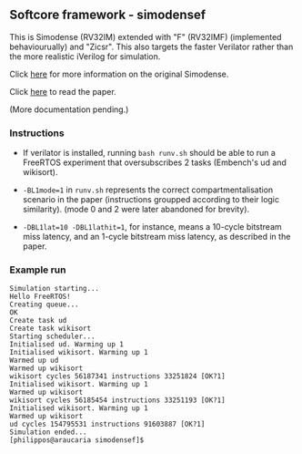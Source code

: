 
## Softcore framework - simodensef

This is Simodense (RV32IM) extended with "F" (RV32IMF) (implemented behaviourually) and "Zicsr". This also targets the faster Verilator rather than the more realistic iVerilog for simulation. 

Click [here](https://github.com/pphilippos/simodense) for more information on the original Simodense.

Click [here](https://arxiv.org/pdf/2203.10359.pdf) to read the paper.

(More documentation pending.)

### Instructions

- If verilator is installed, running ``bash runv.sh`` should be able to run a FreeRTOS experiment that oversubscribes 2 tasks (Embench's ud and wikisort). 
 
- ``-BL1mode=1`` in ``runv.sh`` represents the correct compartmentalisation scenario in the paper (instructions groupped according to their logic similarity). (mode 0 and 2 were later abandoned for brevity).

- ``-DBL1lat=10 -DBL1lathit=1``, for instance, means a 10-cycle bitstream miss latency, and an 1-cycle bitstream miss latency, as described in the paper.

### Example run

```
Simulation starting...
Hello FreeRTOS!
Creating queue...
OK
Create task ud
Create task wikisort
Starting scheduler...
Initialised ud. Warming up 1
Initialised wikisort. Warming up 1
Warmed up ud
Warmed up wikisort
wikisort cycles 56187341 instructions 33251824 [OK?1]
Initialised wikisort. Warming up 1
Warmed up wikisort
wikisort cycles 56185454 instructions 33251193 [OK?1]
Initialised wikisort. Warming up 1
Warmed up wikisort
ud cycles 154795531 instructions 91603887 [OK?1]
Simulation ended...
[philippos@araucaria simodensef]$ 

```

